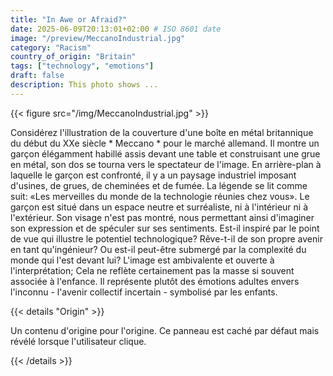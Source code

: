 ```yaml
---
title: "In Awe or Afraid?"
date: 2025-06-09T20:13:01+02:00 # ISO 8601 date
image: "/preview/MeccanoIndustrial.jpg"
category: "Racism"
country_of_origin: "Britain"
tags: ["technology", "emotions"]
draft: false
description: This photo shows ...
---
```




{{< figure src="/img/MeccanoIndustrial.jpg" >}}

Considérez l'illustration de la couverture d'une boîte en métal britannique du début du XXe siècle * Meccano * pour le marché allemand. Il montre un garçon élégamment habillé assis devant une table et construisant une grue en métal, son dos se tourna vers le spectateur de l'image. En arrière-plan à laquelle le garçon est confronté, il y a un paysage industriel imposant d'usines, de grues, de cheminées et de fumée. La légende se lit comme suit: «Les merveilles du monde de la technologie réunies chez vous». Le garçon est situé dans un espace neutre et surréaliste, ni à l'intérieur ni à l'extérieur. Son visage n'est pas montré, nous permettant ainsi d'imaginer son expression et de spéculer sur ses sentiments. Est-il inspiré par le point de vue qui illustre le potentiel technologique? Rêve-t-il de son propre avenir en tant qu'ingénieur? Ou est-il peut-être submergé par la complexité du monde qui l'est devant lui? L'image est ambivalente et ouverte à l'interprétation; Cela ne reflète certainement pas la masse si souvent associée à l'enfance. Il représente plutôt des émotions adultes envers l'inconnu - l'avenir collectif incertain - symbolisé par les enfants.

{{< details "Origin" >}}

Un contenu d'origine pour l'origine. Ce panneau est caché par défaut mais révélé lorsque l'utilisateur clique.

{{< /details >}}

